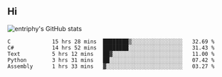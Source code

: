 ## Hi
![entriphy's GitHub stats](https://github-readme-stats.vercel.app/api?username=entriphy&show_icons=true&title_color=2196F3&bg_color=212121&text_color=FAFAFA&hide_border=true)
<!--START_SECTION:waka-->

```text
C             15 hrs 28 mins  ████████▒░░░░░░░░░░░░░░░░   32.69 %
C#            14 hrs 52 mins  ████████░░░░░░░░░░░░░░░░░   31.43 %
Text          5 hrs 12 mins   ██▓░░░░░░░░░░░░░░░░░░░░░░   11.00 %
Python        3 hrs 31 mins   ██░░░░░░░░░░░░░░░░░░░░░░░   07.42 %
Assembly      1 hrs 33 mins   ▓░░░░░░░░░░░░░░░░░░░░░░░░   03.27 %
```

<!--END_SECTION:waka-->
